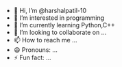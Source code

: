 - 👋 Hi, I’m @harshalpatil-10
- 👀 I’m interested in programming
- 🌱 I’m currently learning Python,C++
- 💞️ I’m looking to collaborate on ...
- 📫 How to reach me ...
- 😄 Pronouns: ...
- ⚡ Fun fact: ...

<!---
harshalpatil-10/harshalpatil-10 is a ✨ special ✨ repository because its `README.md` (this file) appears on your GitHub profile.
You can click the Preview link to take a look at your changes.
--->
